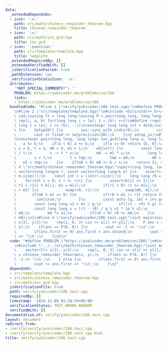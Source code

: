 ```yaml
---
data:
  _extendedDependsOn:
  - icon: ':x:'
    path: src/math/chinese_remainder_theorem.hpp
    title: chinese_remainder_theorem
  - icon: ':x:'
    path: src/math/inv_gcd.hpp
    title: inv_gcd
  - icon: ':question:'
    path: src/template/template.hpp
    title: template
  _extendedRequiredBy: []
  _extendedVerifiedWith: []
  _isVerificationFailed: true
  _pathExtension: cpp
  _verificationStatusIcon: ':x:'
  attributes:
    '*NOT_SPECIAL_COMMENTS*': ''
    PROBLEM: https://yukicoder.me/problems/no/186
    links:
    - https://yukicoder.me/problems/no/186
  bundledCode: "#line 1 \"verify/yukicoder/186.test.cpp\"\n#define PROBLEM \"https://yukicoder.me/problems/no/186\"\
    \n#line 2 \"src/template/template.hpp\"\n#include <bits/stdc++.h>\nusing namespace\
    \ std;\nusing ll = long long;\nusing P = pair<long long, long long>;\n#define\
    \ rep(i, a, b) for(long long i = (a); i < (b); ++i)\n#define rrep(i, a, b) for(long\
    \ long i = (a); i >= (b); --i)\nconstexpr long long inf = 4e18;\nstruct SetupIO\
    \ {\n    SetupIO() {\n        ios::sync_with_stdio(0);\n        cin.tie(0);\n\
    \        cout << fixed << setprecision(30);\n    }\n} setup_io;\n#line 3 \"src/math/inv_gcd.hpp\"\
    \nconstexpr pair<long long, long long> inv_gcd(long long a, long long b) {\n \
    \   a %= b;\n    if(a < 0) a += b;\n    if(a == 0) return {b, 0};\n    long long\
    \ s = b, t = a, m0 = 0, m1 = 1;\n    while(t) {\n        const long long u = s\
    \ / t;\n        s -= t * u;\n        m0 -= m1 * u;\n        long long tmp = s;\n\
    \        s = t;\n        t = tmp;\n        tmp = m0;\n        m0 = m1;\n     \
    \   m1 = tmp;\n    }\n    if(m0 < 0) m0 += b / s;\n    return {s, m0};\n}\n#line\
    \ 4 \"src/math/chinese_remainder_theorem.hpp\"\npair<long long, long long> chinese_remainder_theorem(const\
    \ vector<long long>& r, const vector<long long>& m) {\n    assert(r.size() ==\
    \ m.size());\n    const int n = (int)r.size();\n    long long r0 = 0, m0 = 1;\n\
    \    for(int i = 0; i < n; ++i) {\n        assert(m[i] >= 1);\n        long long\
    \ r1 = r[i] % m[i], m1 = m[i];\n        if(r1 < 0) r1 += m[i];\n        if(m0\
    \ < m1) {\n            swap(r0, r1);\n            swap(m0, m1);\n        }\n \
    \       if(m0 % m1 == 0) {\n            if(r0 % m1 != r1) return {0, 0};\n   \
    \         continue;\n        }\n        const auto [g, im] = inv_gcd(m0, m1);\n\
    \        const long long u1 = m1 / g;\n        if((r1 - r0) % g) return {0, 0};\n\
    \        const long long x = (r1 - r0) / g % u1 * im % u1;\n        r0 += x *\
    \ m0;\n        m0 *= u1;\n        if(r0 < 0) r0 += m0;\n    }\n    return {r0,\
    \ m0};\n}\n#line 4 \"verify/yukicoder/186.test.cpp\"\nint main(void) {\n    vector<ll>\
    \ x(3), y(3);\n    rep(i, 0, 3) cin >> x[i] >> y[i];\n    P ans = chinese_remainder_theorem(x,\
    \ y);\n    if(ans == P(0, 0)) {\n        cout << -1 << '\\n';\n    } else {\n\
    \        if(ans.first == 0) ans.first = ans.second;\n        cout << ans.first\
    \ << '\\n';\n    }\n}\n"
  code: "#define PROBLEM \"https://yukicoder.me/problems/no/186\"\n#include \"../../src/template/template.hpp\"\
    \n#include \"../../src/math/chinese_remainder_theorem.hpp\"\nint main(void) {\n\
    \    vector<ll> x(3), y(3);\n    rep(i, 0, 3) cin >> x[i] >> y[i];\n    P ans\
    \ = chinese_remainder_theorem(x, y);\n    if(ans == P(0, 0)) {\n        cout <<\
    \ -1 << '\\n';\n    } else {\n        if(ans.first == 0) ans.first = ans.second;\n\
    \        cout << ans.first << '\\n';\n    }\n}"
  dependsOn:
  - src/template/template.hpp
  - src/math/chinese_remainder_theorem.hpp
  - src/math/inv_gcd.hpp
  isVerificationFile: true
  path: verify/yukicoder/186.test.cpp
  requiredBy: []
  timestamp: '2024-11-09 01:34:39+09:00'
  verificationStatus: TEST_WRONG_ANSWER
  verifiedWith: []
documentation_of: verify/yukicoder/186.test.cpp
layout: document
redirect_from:
- /verify/verify/yukicoder/186.test.cpp
- /verify/verify/yukicoder/186.test.cpp.html
title: verify/yukicoder/186.test.cpp
---
```

